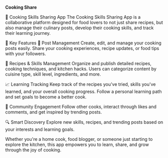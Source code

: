 **Cooking Share**

🍳 Cooking Skills Sharing App
The Cooking Skills Sharing App is a collaborative platform designed for food lovers to not just share recipes, but also manage their culinary posts, develop their cooking skills, and track their learning journey.

🌟 Key Features
📝 Post Management
Create, edit, and manage your cooking posts easily. Share your cooking experiences, recipe updates, or food tips with your followers.

🍲 Recipes & Skills Management
Organize and publish detailed recipes, cooking techniques, and kitchen hacks. Users can categorize content by cuisine type, skill level, ingredients, and more.

📈 Learning Tracking
Keep track of the recipes you've tried, skills you've learned, and your overall cooking progress. Follow a personal learning path and set goals to become a better cook.

👥 Community Engagement
Follow other cooks, interact through likes and comments, and get inspired by trending posts.

🔍 Smart Discovery
Explore new skills, recipes, and trending posts based on your interests and learning goals.

Whether you're a home cook, food blogger, or someone just starting to explore the kitchen, this app empowers you to learn, share, and grow through the joy of cooking.

